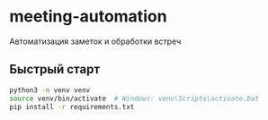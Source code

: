 # meeting-automation
Автоматизация заметок и обработки встреч
## Быстрый старт
```bash
python3 -m venv venv
source venv/bin/activate  # Windows: venv\Scripts\activate.bat
pip install -r requirements.txt
```
